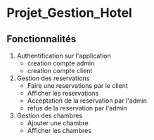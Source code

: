 # Projet_Gestion_Hotel
## Fonctionnalités
1. Authentification sur l'application
   - creation compte admin
   - creation compte client
2. Gestion des reservations
   - Faire une reservations par le client
   - Afficher les reservations
   - Acceptation de la reservation par l'admin
   - refus de la reservation par l'admin
3. Gestion des chambres
   - Ajouter une chambre
   - Afficher les chambres